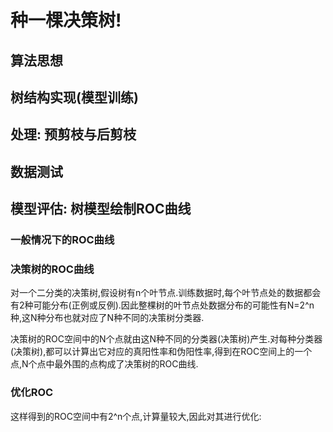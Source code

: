 # 种一棵决策树!

## 算法思想

## 树结构实现(模型训练)

## 处理: 预剪枝与后剪枝

## 数据测试

## 模型评估: 树模型绘制ROC曲线

### 一般情况下的ROC曲线

### 决策树的ROC曲线

对一个二分类的决策树,假设树有n个叶节点.训练数据时,每个叶节点处的数据都会有2种可能分布(正例或反例).因此整棵树的叶节点处数据分布的可能性有N=2^n种,这N种分布也就对应了N种不同的决策树分类器.

决策树的ROC空间中的N个点就由这N种不同的分类器(决策树)产生.对每种分类器(决策树),都可以计算出它对应的真阳性率和伪阳性率,得到在ROC空间上的一个点,N个点中最外围的点构成了决策树的ROC曲线.

### 优化ROC

这样得到的ROC空间中有2^n个点,计算量较大,因此对其进行优化:
